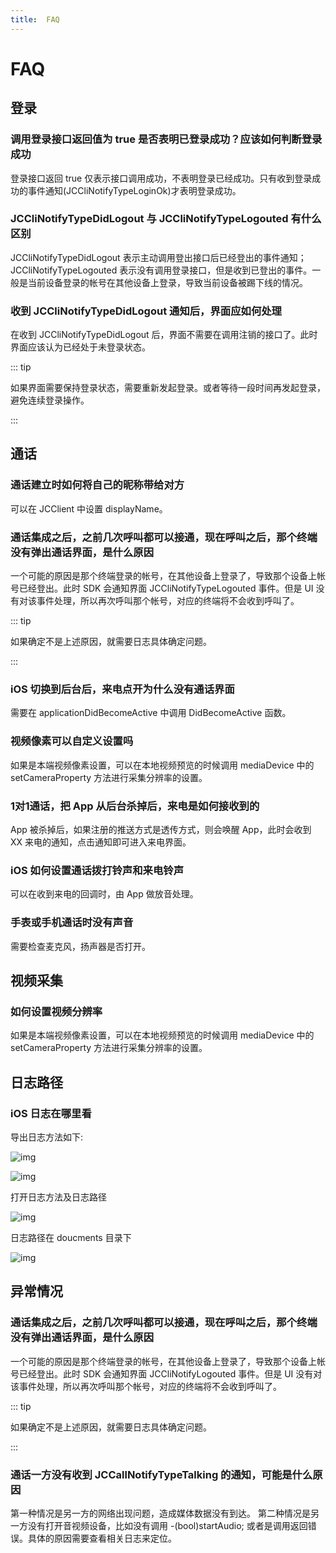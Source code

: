 ```yaml
---
title:  FAQ
---
```

# FAQ

## 登录

### 调用登录接口返回值为 true 是否表明已登录成功？应该如何判断登录成功

登录接口返回 true 仅表示接口调用成功，不表明登录已经成功。只有收到登录成功的事件通知(JCCliNotifyTypeLoginOk)才表明登录成功。

### JCCliNotifyTypeDidLogout 与 JCCliNotifyTypeLogouted 有什么区别

JCCliNotifyTypeDidLogout 表示主动调用登出接口后已经登出的事件通知； JCCliNotifyTypeLogouted 表示没有调用登录接口，但是收到已登出的事件。一般是当前设备登录的帐号在其他设备上登录，导致当前设备被踢下线的情况。

### 收到 JCCliNotifyTypeDidLogout 通知后，界面应如何处理

在收到 JCCliNotifyTypeDidLogout 后，界面不需要在调用注销的接口了。此时界面应该认为已经处于未登录状态。

::: tip

如果界面需要保持登录状态，需要重新发起登录。或者等待一段时间再发起登录，避免连续登录操作。

:::

## 通话

### 通话建立时如何将自己的昵称带给对方

可以在 JCClient 中设置 displayName。

### 通话集成之后，之前几次呼叫都可以接通，现在呼叫之后，那个终端没有弹出通话界面，是什么原因

一个可能的原因是那个终端登录的帐号，在其他设备上登录了，导致那个设备上帐号已经登出。此时 SDK 会通知界面 JCCliNotifyTypeLogouted 事件。但是 UI 没有对该事件处理，所以再次呼叫那个帐号，对应的终端将不会收到呼叫了。

::: tip

如果确定不是上述原因，就需要日志具体确定问题。

:::

### iOS 切换到后台后，来电点开为什么没有通话界面

需要在 applicationDidBecomeActive 中调用 DidBecomeActive 函数。

### 视频像素可以自定义设置吗

如果是本端视频像素设置，可以在本地视频预览的时候调用 mediaDevice 中的 setCameraProperty 方法进行采集分辨率的设置。

### 1对1通话，把 App 从后台杀掉后，来电是如何接收到的

App 被杀掉后，如果注册的推送方式是透传方式，则会唤醒 App，此时会收到 XX 来电的通知，点击通知即可进入来电界面。

### iOS 如何设置通话拨打铃声和来电铃声

可以在收到来电的回调时，由 App 做放音处理。

### 手表或手机通话时没有声音

需要检查麦克风，扬声器是否打开。

## 视频采集

### 如何设置视频分辨率

如果是本端视频像素设置，可以在本地视频预览的时候调用 mediaDevice 中的 setCameraProperty 方法进行采集分辨率的设置。

## 日志路径

### iOS 日志在哪里看

导出日志方法如下:

![img](https://developer.juphoon.com/style/images/document/faq/log1.png)

![img](https://developer.juphoon.com/style/images/document/faq/log2.jpg)

打开日志方法及日志路径

![img](https://developer.juphoon.com/style/images/document/faq/log3.png)

日志路径在 doucments 目录下

![img](https://developer.juphoon.com/style/images/document/faq/log4.png)

## 异常情况

### 通话集成之后，之前几次呼叫都可以接通，现在呼叫之后，那个终端没有弹出通话界面，是什么原因

一个可能的原因是那个终端登录的帐号，在其他设备上登录了，导致那个设备上帐号已经登出。此时 SDK 会通知界面 JCCliNotifyLogouted 事件。但是 UI 没有对该事件处理，所以再次呼叫那个帐号，对应的终端将不会收到呼叫了。

::: tip

如果确定不是上述原因，就需要日志具体确定问题。

:::

### 通话一方没有收到 JCCallNotifyTypeTalking 的通知，可能是什么原因

第一种情况是另一方的网络出现问题，造成媒体数据没有到达。
第二种情况是另一方没有打开音视频设备，比如没有调用 -(bool)startAudio; 或者是调用返回错误。具体的原因需要查看相关日志来定位。
